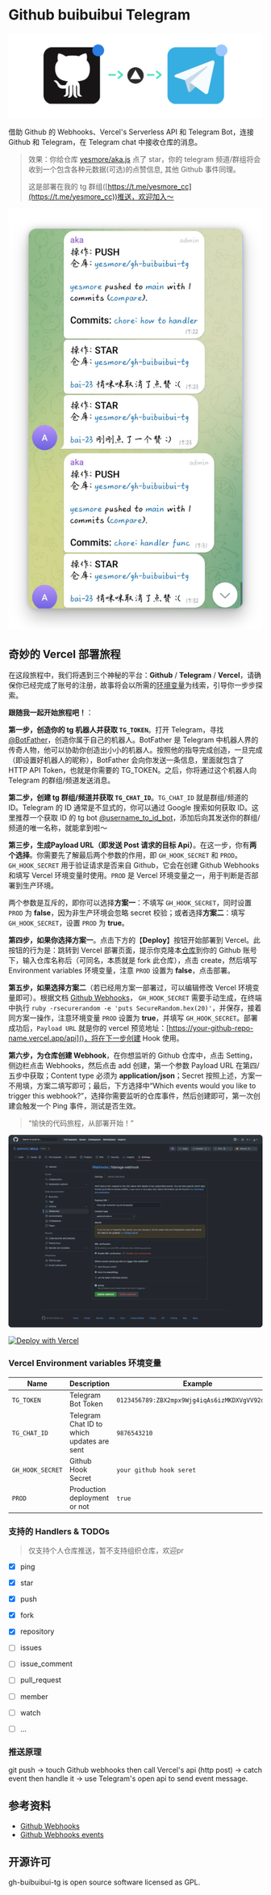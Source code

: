 # Github buibuibui Telegram

![](assets/about.png)

借助 Github 的 Webhooks、Vercel's Serverless API 和 Telegram Bot，连接 Github 和 Telegram，在 Telegram chat 中接收仓库的消息。

> 效果：你给仓库 [yesmore/aka.js](https://github.com/yesmore/aka.js) 点了 star，你的 telegram 频道/群组将会收到一个包含各种元数据(可选)的点赞信息, 其他 Github 事件同理。
>
> 这是部署在我的 tg 群组([https://t.me/yesmore_cc](https://t.me/yesmore_cc))推送，欢迎加入～

![](assets/deploy.png)


## 奇妙的 Vercel 部署旅程

在这段旅程中，我们将遇到三个神秘的平台：**Github** / **Telegram** / **Vercel**，请确保你已经完成了账号的注册，故事将会以所需的[环境变量](#Vercel-Environment-variables-环境变量)为线索，引导你一步步探索。

**跟随我一起开始旅程吧！**：

**第一步，创造你的 tg 机器人并获取 `TG_TOKEN`**。打开 Telegram，寻找 [@BotFather](https://t.me/BotFather)，创造你属于自己的机器人。BotFather 是 Telegram 中机器人界的传奇人物，他可以协助你创造出小小的机器人。按照他的指导完成创造，一旦完成（即设置好机器人的昵称），BotFather 会向你发送一条信息，里面就包含了 HTTP API Token，也就是你需要的 TG_TOKEN。之后，你将通过这个机器人向 Telegram 的群组/频道发送消息。

**第二步，创建 tg 群组/频道并获取 `TG_CHAT_ID`**。`TG_CHAT_ID` 就是群组/频道的 ID。Telegram 的 ID 通常是不显式的，你可以通过 Google 搜索如何获取 ID。这里推荐一个获取 ID 的 tg bot [@username_to_id_bot](https://t.me/username_to_id_bot)，添加后向其发送你的群组/频道的唯一名称，就能拿到啦～

**第三步，生成Payload URL（即发送 Post 请求的目标 Api）**。在这一步，你有**两个选择**。你需要先了解最后两个参数的作用，即 `GH_HOOK_SECRET` 和 `PROD`。`GH_HOOK_SECRET` 用于验证请求是否来自 Github，它会在创建 Github Webhooks 和填写 Vercel 环境变量时使用。`PROD` 是 Vercel 环境变量之一，用于判断是否部署到生产环境。

两个参数是互斥的，即你可以选择**方案一**：不填写 `GH_HOOK_SECRET`，同时设置 `PROD` 为 **false**，因为非生产环境会忽略 secret 校验；或者选择**方案二**：填写 `GH_HOOK_SECRET`，设置 `PROD` 为 **true**。

**第四步，如果你选择方案一**。点击下方的【**Deploy**】按钮开始部署到 Vercel。此按钮的行为是：跳转到 Vercel 部署页面，提示你克隆本[仓库](https://github.com/yesmore/gh-buibuibui-tg)到你的 Github 账号下，输入仓库名称后（可同名，本质就是 fork 此仓库），点击 create，然后填写 Environment variables 环境变量，注意 `PROD` 设置为 **false**，点击部署。

**第五步，如果选择方案二**（若已经用方案一部署过，可以编辑修改 Vercel 环境变量即可）。根据文档 [Github Webhooks](https://docs.github.com/zh/developers/webhooks-and-events/webhooks/about-webhooks)，
`GH_HOOK_SECRET` 需要手动生成，在终端中执行 `ruby -rsecurerandom -e 'puts SecureRandom.hex(20)'`，并保存，接着同方案一操作，注意环境变量 `PROD` 设置为 **true**，并填写 `GH_HOOK_SECRET`。部署成功后，`Payload URL` 就是你的 vercel 预览地址：[https://your-github-repo-name.vercel.app/api]()，将在下一步创建 Hook 使用。

**第六步，为仓库创建 Webhook**，在你想监听的 Github 仓库中，点击 Setting，侧边栏点击 Webhooks，然后点击 add 创建，第一个参数 Payload URL 在第四/五步中获取；Content type 必须为 **application/json**；Secret 按照上述，方案一不用填，方案二填写即可；最后，下方选择中“Which events would you like to trigger this webhook?”，选择你需要监听的仓库事件，然后创建即可，第一次创建会触发一个 Ping 事件，测试是否生效。

> “愉快的代码旅程，从部署开始！”

![](assets/hook.png)

[![Deploy with Vercel](https://vercel.com/button)](https://vercel.com/new/git/external?repository-url=https%3A%2F%2Fgithub.com%2Fyesmore%2Fgh-buibuibui-tg&env=TG_TOKEN,TG_CHAT_ID,GH_HOOK_SECRET,PROD&envDescription=Environment%20variables%20needed%20to%20setup%20notifier&envLink=https%3A%2F%2Fgithub.com%2Fyesmore%2Fgh-buibuibui-tg%23environment-variables&project-name=gh-buibuibui-tg&repo-name=gh-buibuibui-tg)

### Vercel Environment variables 环境变量

| Name             | Description                                | Example                                         |
| ---------------- | ------------------------------------------ | ----------------------------------------------- |
| `TG_TOKEN`       | Telegram Bot Token                         | `0123456789:ZBX2mpx9Wjg4iqAs6izMKDXVgVV92dOA0a` |
| `TG_CHAT_ID`     | Telegram Chat ID to which updates are sent | `9876543210`                                    |
| `GH_HOOK_SECRET` | Github Hook Secret                         | `your github hook seret`                        |
| `PROD`           | Production deployment or not               | `true`                                          |



### 支持的 Handlers & TODOs

> 仅支持个人仓库推送，暂不支持组织仓库，欢迎pr

- [x] ping
- [x] star
- [x] push
- [x] fork
- [x] repository
- [ ] issues
- [ ] issue_comment
- [ ] pull_request
- [ ] member
- [ ] watch
- [ ] ...


### 推送原理

git push -> touch Github webhooks then call Vercel's api (http post) -> catch event then handle it -> use Telegram's open api to send event message. 

## 参考资料

- [Github Webhooks](https://docs.github.com/zh/developers/webhooks-and-events/webhooks/about-webhooks)
- [Github Webhooks events ](https://docs.github.com/zh/developers/webhooks-and-events/webhooks/webhook-events-and-payloads)

## 开源许可

gh-buibuibui-tg is open source software licensed as GPL.